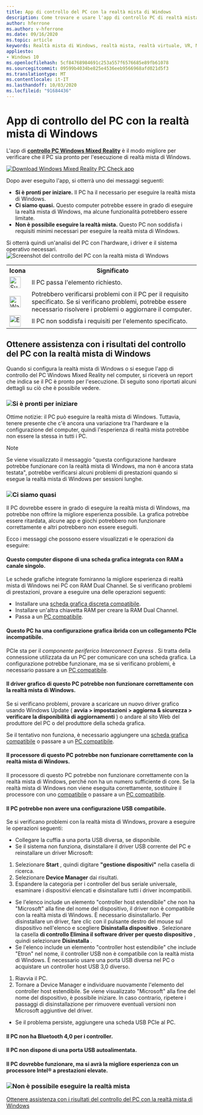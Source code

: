 ```yaml
---
title: App di controllo del PC con la realtà mista di Windows
description: Come trovare e usare l'app di controllo PC di realtà mista di Windows per testare la compatibilità del PC prima di acquistare un auricolare con la realtà mista di Windows.
author: hferrone
ms.author: v-hferrone
ms.date: 09/16/2020
ms.topic: article
keywords: Realtà mista di Windows, realtà mista, realtà virtuale, VR, MR, compatibile, compatibilità, PC, requisiti di sistema
appliesto:
- Windows 10
ms.openlocfilehash: 5cf84768984691c253a557f6576685e89fb61078
ms.sourcegitcommit: 09599b4034be825e4536eeb9566968afd021d5f3
ms.translationtype: MT
ms.contentlocale: it-IT
ms.lasthandoff: 10/03/2020
ms.locfileid: "91684436"
---
```

# <a name="windows-mixed-reality-pc-check-app"></a>App di controllo del PC con la realtà mista di Windows

L'app di **[controllo PC Windows Mixed Reality](windows-mixed-reality-pc-check-app.md)** è il modo migliore per verificare che il PC sia pronto per l'esecuzione di realtà mista di Windows. 

<a href="https://www.microsoft.com/store/productid/9NZVL19N7CNC"><img alt="Download Windows Mixed Reality PC Check app" src="images/WMR-PC-Check-app.png"/></a>

Dopo aver eseguito l'app, si otterrà uno dei messaggi seguenti:
* **Si è pronti per iniziare.** Il PC ha il necessario per eseguire la realtà mista di Windows.
* **Ci siamo quasi.** Questo computer potrebbe essere in grado di eseguire la realtà mista di Windows, ma alcune funzionalità potrebbero essere limitate.
* **Non è possibile eseguire la realtà mista.** Questo PC non soddisfa i requisiti minimi necessari per eseguire la realtà mista di Windows.

Si otterrà quindi un'analisi del PC con l'hardware, i driver e il sistema operativo necessari.
![Screenshot del controllo del PC con la realtà mista di Windows](images/screenshot-mr-pc-check.jpg) 

<table>
<tr>
<th>Icona</th><th>Significato</th>
</tr><tr>
<td> <img alt="Succeeded" width="30" height="30" src="images/glyph-succeeded.png" /></td><td style="vertical-align: middle">Il PC passa l'elemento richiesto.</td>
</tr><tr>
<td> <img alt="Warning" width="30" height="30" src="images/glyph-warning.png" /></td><td style="vertical-align: middle">Potrebbero verificarsi problemi con il PC per il requisito specificato. Se si verificano problemi, potrebbe essere necessario risolvere i problemi o aggiornare il computer.</td>
</tr><tr>
<td> <img alt="Error" width="30" height="30" src="images/glyph-error.png" /></td><td style="vertical-align: middle">Il PC non soddisfa i requisiti per l'elemento specificato.</td>
</tr>
</table>

## <a name="get-help-with-windows-mixed-reality-pc-check-results"></a>Ottenere assistenza con i risultati del controllo del PC con la realtà mista di Windows

Quando si configura la realtà mista di Windows o si esegue l'app di controllo del PC Windows Mixed Reality nel computer, si riceverà un report che indica se il PC è pronto per l'esecuzione. Di seguito sono riportati alcuni dettagli su ciò che è possibile vedere. 

### <a name="youre-good-to-go"></a>![Si è pronti per iniziare](images/glyph-succeeded.png)

Ottime notizie: il PC può eseguire la realtà mista di Windows. Tuttavia, tenere presente che c'è ancora una variazione tra l'hardware e la configurazione del computer, quindi l'esperienza di realtà mista potrebbe non essere la stessa in tutti i PC. 

>[!NOTE]
>Se viene visualizzato il messaggio "questa configurazione hardware potrebbe funzionare con la realtà mista di Windows, ma non è ancora stata testata", potrebbe verificarsi alcuni problemi di prestazioni quando si esegue la realtà mista di Windows per sessioni lunghe.


### <a name="youre-nearly-there"></a>![Ci siamo quasi](images/glyph-warning.png)

Il PC dovrebbe essere in grado di eseguire la realtà mista di Windows, ma potrebbe non offrire la migliore esperienza possibile. La grafica potrebbe essere ritardata, alcune app e giochi potrebbero non funzionare correttamente e altri potrebbero non essere eseguiti. 

Ecco i messaggi che possono essere visualizzati e le operazioni da eseguire:

#### <a name="this-pc-has-an-integrated-graphics-card-with-single-channel-ram"></a>Questo computer dispone di una scheda grafica integrata con RAM a canale singolo.

Le schede grafiche integrate forniranno la migliore esperienza di realtà mista di Windows nei PC con RAM Dual Channel. Se si verificano problemi di prestazioni, provare a eseguire una delle operazioni seguenti:

* Installare una [scheda grafica discreta compatibile](windows-mixed-reality-minimum-pc-hardware-compatibility-guidelines.md).
* Installare un'altra chiavetta RAM per creare la RAM Dual Channel. 
* Passa a un [PC compatibile](https://www.microsoft.com/en-us/windows/windows-mixed-reality-devices).

#### <a name="this-pc-has-a-hybrid-graphics-configuration-with-an-incompatible-pcie-link"></a>Questo PC ha una configurazione grafica ibrida con un collegamento PCIe incompatibile.

PCIe sta per il *componente periferico Interconnect Express* . Si tratta della connessione utilizzata da un PC per comunicare con una scheda grafica. La configurazione potrebbe funzionare, ma se si verificano problemi, è necessario passare a un [PC compatibile](https://www.microsoft.com/en-us/windows/windows-mixed-reality-devices).

#### <a name="this-pcs-graphics-driver-might-not-work-well-with-windows-mixed-reality"></a>Il driver grafico di questo PC potrebbe non funzionare correttamente con la realtà mista di Windows.

Se si verificano problemi, provare a scaricare un nuovo driver grafico usando Windows Update ( **avvia > impostazioni > aggiorna & sicurezza > verificare la disponibilità di aggiornamenti** ) o andare al sito Web del produttore del PC o del produttore della scheda grafica. 

Se il tentativo non funziona, è necessario aggiungere una [scheda grafica compatibile](windows-mixed-reality-minimum-pc-hardware-compatibility-guidelines.md) o passare a un [PC compatibile](https://www.microsoft.com/en-us/windows/windows-mixed-reality-devices).

#### <a name="this-pcs-processor-might-not-work-well-with-windows-mixed-reality"></a>Il processore di questo PC potrebbe non funzionare correttamente con la realtà mista di Windows.

Il processore di questo PC potrebbe non funzionare correttamente con la realtà mista di Windows, perché non ha un numero sufficiente di core. Se la realtà mista di Windows non viene eseguita correttamente, sostituire il processore con uno [compatibile](windows-mixed-reality-minimum-pc-hardware-compatibility-guidelines.md) o passare a un [PC compatibile](https://www.microsoft.com/en-us/windows/windows-mixed-reality-devices).

#### <a name="this-pc-might-not-have-a-compatible-usb-configuration"></a>Il PC potrebbe non avere una configurazione USB compatibile.

Se si verificano problemi con la realtà mista di Windows, provare a eseguire le operazioni seguenti:
* Collegare la cuffia a una porta USB diversa, se disponibile.
* Se il sistema non funziona, disinstallare il driver USB corrente del PC e reinstallare un driver Microsoft:
1. Selezionare **Start** , quindi digitare **"gestione dispositivi"** nella casella di ricerca.
1. Selezionare **Device Manager** dai risultati.
1. Espandere la categoria per i controller del bus seriale universale, esaminare i dispositivi elencati e disinstallare tutti i driver incompatibili. 
 * Se l'elenco include un elemento "controller host estendibile" che non ha "Microsoft" alla fine del nome del dispositivo, il driver non è compatibile con la realtà mista di Windows. È necessario disinstallarlo. Per disinstallare un driver, fare clic con il pulsante destro del mouse sul dispositivo nell'elenco e scegliere **Disinstalla dispositivo** . Selezionare la casella **di controllo Elimina il software driver per questo dispositivo** , quindi selezionare **Disinstalla** .
 * Se l'elenco include un elemento "controller host estendibile" che include "Etron" nel nome, il controller USB non è compatibile con la realtà mista di Windows. È necessario usare una porta USB diversa nel PC o acquistare un controller host USB 3,0 diverso.
1. Riavvia il PC. 
1. Tornare a Device Manager e individuare nuovamente l'elemento del controller host estendibile. Se viene visualizzato "Microsoft" alla fine del nome del dispositivo, è possibile iniziare. In caso contrario, ripetere i passaggi di disinstallazione per rimuovere eventuali versioni non Microsoft aggiuntive del driver.
* Se il problema persiste, aggiungere una scheda USB PCIe al PC.

#### <a name="this-pc-doesnt-have-bluetooth-40-for-controllers"></a>Il PC non ha Bluetooth 4,0 per i controller.

#### <a name="this-pc-doesnt-have-a-self-powered-usb-port"></a>Il PC non dispone di una porta USB autoalimentata.

#### <a name="this-pc-should-work-but-youll-have-the-best-experience-with-a-high-performance-intel-processor"></a>Il PC dovrebbe funzionare, ma si avrà la migliore esperienza con un processore Intel® a prestazioni elevate.

### <a name="cant-run-mixed-reality"></a>![Non è possibile eseguire la realtà mista](images/glyph-error.png)

 [Ottenere assistenza con i risultati del controllo del PC con la realtà mista di Windows](https://support.microsoft.com/en-us/help/4045777/windows-10-get-help-with-pc-compatibility-in-windows-mixed-reality)
